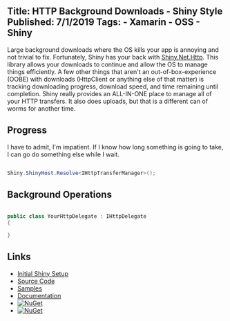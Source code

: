 Title: HTTP Background Downloads - Shiny Style
Published: 7/1/2019
Tags:
    - Xamarin
    - OSS
    - Shiny
---

Large background downloads where the OS kills your app is annoying and not trivial to fix.  Fortunately, Shiny has your back with [Shiny.Net.Http](https://www.nuget.org/packages/Shiny.Net.Http/).  This library allows your downloads to continue and allow the OS to manage things efficiently.  A few other things that aren't an out-of-box-experience (OOBE) with downloads (HttpClient or anything else of that matter) is tracking downloading progress, download speed, and time remaining until completion.  Shiny really provides an ALL-IN-ONE place to manage all of your HTTP transfers.  It also does uploads, but that is a different can of worms for another time.


## Progress
I have to admit, I'm impatient.  If I know how long something is going to take, I can go do something else while I wait.

```csharp

Shiny.ShinyHost.Resolve<IHttpTransferManager>();

```

## Background Operations

```csharp

public class YourHttpDelegate : IHttpDelegate
{

}
```
## Links
* [Initial Shiny Setup](introducingshiny)
* [Source Code](https://github.com/shinyorg/shiny)
* [Samples](https://github.com/shinyorg/shinysamples)
* [Documentation](https://shinylib.net)
* [![NuGet](https://img.shields.io/nuget/v/Shiny.Core.svg?maxAge=2592000)](https://www.nuget.org/packages/Shiny.Core/)
* [![NuGet](https://img.shields.io/nuget/v/Shiny.Net.Http.svg?maxAge=2592000)](https://www.nuget.org/packages/Shiny.Net.Http/)